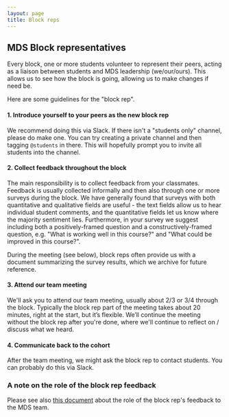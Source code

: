 ```yaml
---
layout: page
title: Block reps
---
```


## MDS Block representatives

Every block, one or more students volunteer to represent their peers, acting as a liaison between students and MDS leadership (we/our/ours). This allows us to see how the block is going, allowing us to make changes if need be. 

Here are some guidelines for the "block rep".

#### 1. Introduce yourself to your peers as the new block rep

We recommend doing this via Slack. If there isn't a "students only" channel, please do make one. You can try creating a private channel and then tagging `@students` in there. This will hopefully prompt you to invite all students into the channel.

#### 2. Collect feedback throughout the block

The main responsibility is to collect feedback from your classmates. Feedback is usually collected informally and then also through one or more surveys during the block. We have generally found that surveys with both quantitative and qualitative fields are useful - the text fields allow us to hear individual student comments, and the quantitative fields let us know where the majority sentiment lies. Furthermore, in your survey we suggest including both a positively-framed question and a constructively-framed question, e.g. "What is working well in this course?" and "What could be improved in this course?".

During the meeting (see below), block reps often provide us with a document summarizing the survey results, which we archive for future reference. 

#### 3. Attend our team meeting

We'll ask you to attend our team meeting, usually about 2/3 or 3/4 through the block. Typically the block rep part of the meeting takes about 20 minutes, right at the start, but it’s flexible. We’ll continue the meeting without the block rep after you're done, where we'll continue to reflect on / discuss what we heard.

#### 4. Communicate back to the cohort

After the team meeting, we might ask the block rep to contact students. You can probably do this via Slack.  

### A note on the role of the block rep feedback

Please see also [this document](/resources_pages/student_feedback) about the role of the block rep's feedback to the MDS team.
